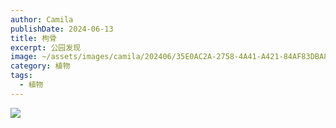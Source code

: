 ```yaml
---
author: Camila
publishDate: 2024-06-13
title: 枸骨
excerpt: 公园发现
image: ~/assets/images/camila/202406/35E0AC2A-2758-4A41-A421-84AF83DBA81D_1_105_c.jpeg
category: 植物
tags:
  - 植物
---
```


![](~/assets/images/camila/202406/35E0AC2A-2758-4A41-A421-84AF83DBA81D_1_105_c.jpeg)
